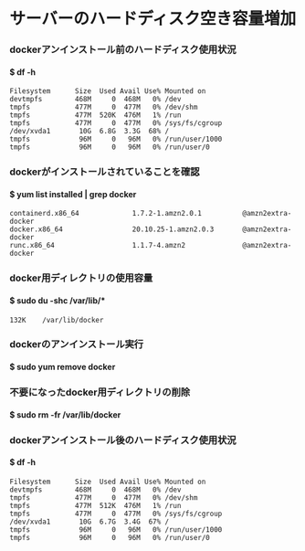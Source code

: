 # サーバーのハードディスク空き容量増加

### dockerアンインストール前のハードディスク使用状況
#### $ df -h

    Filesystem      Size  Used Avail Use% Mounted on
    devtmpfs        468M     0  468M   0% /dev
    tmpfs           477M     0  477M   0% /dev/shm
    tmpfs           477M  520K  476M   1% /run
    tmpfs           477M     0  477M   0% /sys/fs/cgroup
    /dev/xvda1       10G  6.8G  3.3G  68% /
    tmpfs            96M     0   96M   0% /run/user/1000
    tmpfs            96M     0   96M   0% /run/user/0

### dockerがインストールされていることを確認
#### $ yum list installed | grep docker

    containerd.x86_64             1.7.2-1.amzn2.0.1          @amzn2extra-docker
    docker.x86_64                 20.10.25-1.amzn2.0.3       @amzn2extra-docker
    runc.x86_64                   1.1.7-4.amzn2              @amzn2extra-docker

### docker用ディレクトリの使用容量
#### $ sudo du -shc /var/lib/*

    132K    /var/lib/docker

### dockerのアンインストール実行
#### $ sudo yum remove docker

### 不要になったdocker用ディレクトリの削除
#### $ sudo rm -fr /var/lib/docker

### dockerアンインストール後のハードディスク使用状況
#### $ df -h

    Filesystem      Size  Used Avail Use% Mounted on
    devtmpfs        468M     0  468M   0% /dev
    tmpfs           477M     0  477M   0% /dev/shm
    tmpfs           477M  512K  476M   1% /run
    tmpfs           477M     0  477M   0% /sys/fs/cgroup
    /dev/xvda1       10G  6.7G  3.4G  67% /
    tmpfs            96M     0   96M   0% /run/user/1000
    tmpfs            96M     0   96M   0% /run/user/0